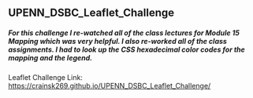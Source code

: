## UPENN_DSBC_Leaflet_Challenge

##### For this challenge I re-watched all of the class lectures for Module 15 Mapping which was very helpful. I also re-worked all of the class assignments. I had to look up the CSS hexadecimal color codes for the mapping and the legend.

Leaflet Challenge Link: https://crainsk269.github.io/UPENN_DSBC_Leaflet_Challenge/
